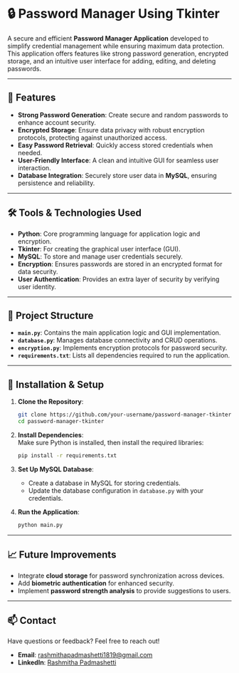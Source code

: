 
# 🔒 Password Manager Using Tkinter  

A secure and efficient **Password Manager Application** developed to simplify credential management while ensuring maximum data protection. This application offers features like strong password generation, encrypted storage, and an intuitive user interface for adding, editing, and deleting passwords.  

--- 

## 🚀 Features  
- **Strong Password Generation**: Create secure and random passwords to enhance account security.  
- **Encrypted Storage**: Ensure data privacy with robust encryption protocols, protecting against unauthorized access.  
- **Easy Password Retrieval**: Quickly access stored credentials when needed.  
- **User-Friendly Interface**: A clean and intuitive GUI for seamless user interaction.  
- **Database Integration**: Securely store user data in **MySQL**, ensuring persistence and reliability.  

---

## 🛠️ Tools & Technologies Used  
- **Python**: Core programming language for application logic and encryption.  
- **Tkinter**: For creating the graphical user interface (GUI).  
- **MySQL**: To store and manage user credentials securely.  
- **Encryption**: Ensures passwords are stored in an encrypted format for data security.  
- **User Authentication**: Provides an extra layer of security by verifying user identity.  

---

## 📂 Project Structure  
- **`main.py`**: Contains the main application logic and GUI implementation.  
- **`database.py`**: Manages database connectivity and CRUD operations.  
- **`encryption.py`**: Implements encryption protocols for password security.  
- **`requirements.txt`**: Lists all dependencies required to run the application.  

---

## 🔧 Installation & Setup  
1. **Clone the Repository**:  
   ```bash  
   git clone https://github.com/your-username/password-manager-tkinter.git  
   cd password-manager-tkinter  
   ```  

2. **Install Dependencies**:  
   Make sure Python is installed, then install the required libraries:  
   ```bash  
   pip install -r requirements.txt  
   ```  

3. **Set Up MySQL Database**:  
   - Create a database in MySQL for storing credentials.  
   - Update the database configuration in `database.py` with your credentials.  

4. **Run the Application**:  
   ```bash  
   python main.py  
   ```  

---

## 📈 Future Improvements  
- Integrate **cloud storage** for password synchronization across devices.  
- Add **biometric authentication** for enhanced security.  
- Implement **password strength analysis** to provide suggestions to users.  

---

## 📫 Contact  
Have questions or feedback? Feel free to reach out!  
- **Email**: [rashmithapadmashetti1819@gmail.com](mailto:rashmithapadmashetti1819@gmail.com)  
- **LinkedIn**: [Rashmitha Padmashetti](https://www.linkedin.com/in/rashmithapadmashetti/)  

